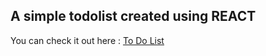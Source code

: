 ## A simple todolist created using REACT

You can check it out here : [To Do List](https://todolist-react-01.vercel.app/)

